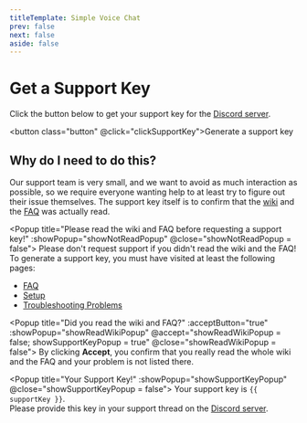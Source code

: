 ```yaml
---
titleTemplate: Simple Voice Chat
prev: false
next: false
aside: false
---
```


# Get a Support Key

Click the button below to get your support key for the [Discord server](https://discord.gg/4dH2zwTmyX).

<button class="button" @click="clickSupportKey">Generate a support key</button>


## Why do I need to do this?

Our support team is very small, and we want to avoid as much interaction as possible,
so we require everyone wanting help to at least try to figure out their issue themselves.
The support key itself is to confirm that the [wiki](installation) and the [FAQ](../faq) was actually read.

<Popup title="Please read the wiki and FAQ before requesting a support key!" :showPopup="showNotReadPopup" @close="showNotReadPopup = false">
    Please don't request support if you didn't read the wiki and the FAQ!
    <br/>
    To generate a support key, you must have visited at least the following pages:
    <ul>
        <li><a href="../faq" target="_blank">FAQ</a> <template v-if="readFaq">✓</template></li>
        <li><a href="setup" target="_blank">Setup</a> <template v-if="readSetup">✓</template></li>
        <li><a href="troubleshooting" target="_blank">Troubleshooting Problems</a> <template v-if="readTroubleshooting">✓</template></li>
    </ul>
</Popup>

<Popup title="Did you read the wiki and FAQ?" :acceptButton="true" :showPopup="showReadWikiPopup" @accept="showReadWikiPopup = false; showSupportKeyPopup = true" @close="showReadWikiPopup = false">
    By clicking <b>Accept</b>, you confirm that you really read the whole wiki and the FAQ and your problem is not listed there.
</Popup>

<Popup title="Your Support Key!" :showPopup="showSupportKeyPopup" @close="showSupportKeyPopup = false">
    Your support key is <code>{{ supportKey }}</code>.
    <br />
    Please provide this key in your support thread on the
    <a href="https://discord.gg/4dH2zwTmyX">Discord server</a>.
</Popup>

<script setup>
    import { ref, onUnmounted } from 'vue';

    let supportKey = ref(generateSupportKey());
    let showNotReadPopup = ref(false);
    let showReadWikiPopup = ref(false);
    let showSupportKeyPopup = ref(false);
    let readFaq = ref(false);
    let readSetup = ref(false);
    let readTroubleshooting = ref(false);

    function clickSupportKey() {
        if(hasReadWiki()){
            showReadWikiPopup.value = true;
        } else{
            showNotReadPopup.value = true;
        }
    }

    function hasReadWiki() {
        const visitedTabs = JSON.parse(localStorage.visitedTabs || '[]');
        return visitedTabs.includes("setup") && visitedTabs.includes("troubleshooting") && visitedTabs.includes("faq");
    }

    function generateSupportKey() {
        let numbers = [];
        let sum = 0;
        while (sum <= 60) {
          numbers.push(getRandomInt(1, 9));
          sum = numbers.reduce((e1, e2) => e1 + e2, 0);
        }
        let rest = 69 - sum;
        if (rest > 0) {
          numbers.push(rest);
        }
        return `S-${numbers.join('')}`;
    }

    function getRandomInt(min, max) {
        min = Math.ceil(min);
        max = Math.floor(max);
        return Math.floor(Math.random() * (max - min + 1)) + min;
    }

    if (!import.meta.env.SSR) {
        let timer = setInterval(() => {
            readFaq.value = JSON.parse(localStorage.visitedTabs || '[]').includes("faq");
            readSetup.value = JSON.parse(localStorage.visitedTabs || '[]').includes("setup");
            readTroubleshooting.value = JSON.parse(localStorage.visitedTabs || '[]').includes("troubleshooting");
    
            if(showNotReadPopup.value && readFaq.value && readSetup.value && readTroubleshooting.value){
                showReadWikiPopup.value = true;
                showNotReadPopup.value = false;
                showSupportKeyPopup.value = false;
            }
        }, 1000);
    
        onUnmounted(() => {
            clearInterval(timer);
        });
    }
</script>

<style scoped>
.button {
    border-radius: 8px;
    background-color: var(--vp-c-brand);
    padding: 0.5rem;
    display: flex;
    justify-content: center;
    transition: all 0.2s ease-in-out;
    color: #fff;
}

.button:hover {
    background-color: #3da170;
}
</style>